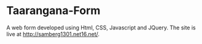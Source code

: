 # Taarangana-Form
A web form developed using Html, CSS, Javascript and JQuery. The site is live at http://samberg1301.net16.net/.
